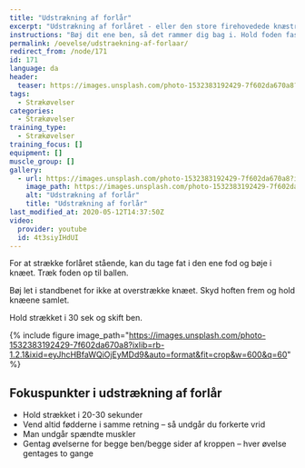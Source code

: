 ```yaml
---
title: "Udstrækning af forlår"
excerpt: "Udstrækning af forlåret - eller den store firehovedede knæstrækker (quadriceps) kan gøres stående ved at bøje det ene ben bag ved dig og holde fast i foden med en hånd. Skub hoften frem og hold knæene samlet."
instructions: "Bøj dit ene ben, så det rammer dig bag i. Hold foden fast med en hånd. Skub begge hofter fremad og hold knæene samlet. Mærk strækket på forsiden af låret."
permalink: /oevelse/udstraekning-af-forlaar/
redirect_from: /node/171
id: 171
language: da
header:
  teaser: https://images.unsplash.com/photo-1532383192429-7f602da670a8?ixlib=rb-1.2.1&ixid=eyJhcHBfaWQiOjEyMDd9&auto=format&fit=crop&w=400&q=60
tags:
  - Strækøvelser
categories:
  - Strækøvelser
training_type:
  - Strækøvelser
training_focus: []
equipment: []
muscle_group: []
gallery:
  - url: https://images.unsplash.com/photo-1532383192429-7f602da670a8?ixlib=rb-1.2.1&ixid=eyJhcHBfaWQiOjEyMDd9&auto=format&fit=crop&w=1200&q=60
    image_path: https://images.unsplash.com/photo-1532383192429-7f602da670a8?ixlib=rb-1.2.1&ixid=eyJhcHBfaWQiOjEyMDd9&auto=format&fit=crop&w=400&q=60
    alt: "Udstrækning af forlår"
    title: "Udstrækning af forlår"
last_modified_at: 2020-05-12T14:37:50Z
video:
  provider: youtube
  id: 4t3siyIHdUI
---
```


For at strække forlåret stående, kan du tage fat i den ene fod og bøje i knæet. Træk foden op til ballen.

Bøj let i standbenet for ikke at overstrække knæet. Skyd hoften frem og hold knæene samlet.

Hold strækket i 30 sek og skift ben.

{% include figure image_path="https://images.unsplash.com/photo-1532383192429-7f602da670a8?ixlib=rb-1.2.1&ixid=eyJhcHBfaWQiOjEyMDd9&auto=format&fit=crop&w=600&q=60" %}

## Fokuspunkter i udstrækning af forlår

- Hold strækket i 20-30 sekunder
- Vend altid fødderne i samme retning – så undgår du forkerte vrid
- Man undgår spændte muskler
- Gentag øvelserne for begge ben/begge sider af kroppen – hver øvelse gentages to gange
